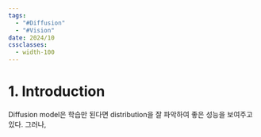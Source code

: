 ```yaml
---
tags:
  - "#Diffusion"
  - "#Vision"
date: 2024/10
cssclasses:
  - width-100
---
```

# 1. Introduction
Diffusion model은 학습만 된다면 distribution을 잘 파악하여 좋은 성능을 보여주고 있다. 그러나, 